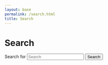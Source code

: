 ```yaml
---
layout: base
permalink: /search.html
title: Search
---
```



<div class="region wrapper flow prose">
  <h1 class="gradient-text">Search</h1>
  <search id="search">
    <form role="search" action="https://duckduckgo.com" method="GET" id="form--search">
      <label for="search-for" class="hidden">Search for</label>
      <input id="search-for" type="search" name="q" placeholder="Search">
      <input type="hidden" name="sites" value="tarrant.org.uk">
      <button type="submit" class="button">Search</button>
    </form>
  </search>
</div>

<link href="/pagefind/pagefind-ui.css" rel="stylesheet">
<script src="/pagefind/pagefind-ui.js"></script>
<script>
  window.addEventListener('DOMContentLoaded', (event) => {
    new PagefindUI({
      element: "search#search", 
      showSubResults: true,
      highlightParam: "highlight",
      autofocus: true,
      pageSize: 10
    });
    document.querySelector('form#form--search').classList.add('hidden')
  });
</script>